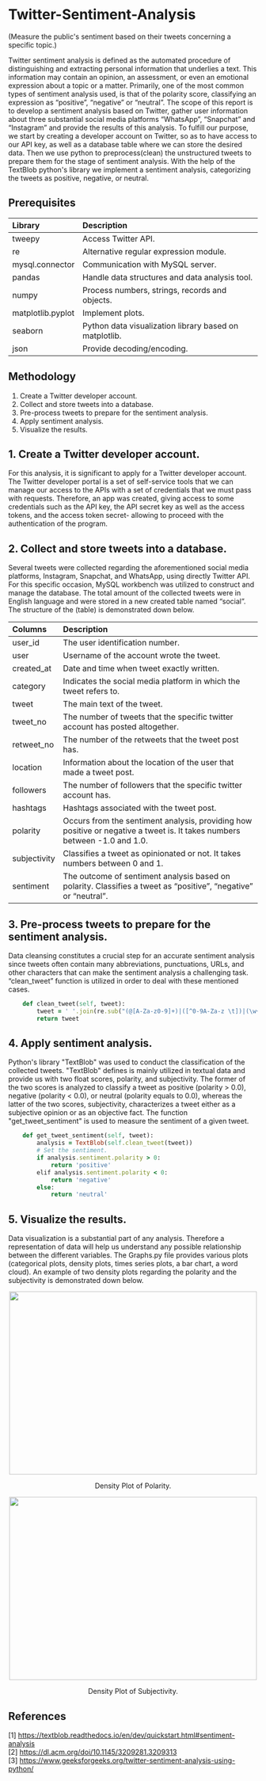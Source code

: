 # Twitter-Sentiment-Analysis
(Measure the public's sentiment based on their tweets concerning a specific topic.)


Twitter sentiment analysis is defined as the automated procedure of distinguishing and extracting personal information that underlies a text. This information may contain an opinion, an assessment, or even an emotional expression about a topic or a matter. Primarily, one of the most common types of sentiment analysis used, is that of the polarity score, classifying an expression as “positive”, “negative” or “neutral”. The scope of this report is to develop a sentiment analysis based on Twitter, gather user information about three substantial social media platforms “WhatsApp”, “Snapchat” and “Instagram” and provide the results of this analysis. To fulfill our purpose, we start by creating a developer account on Twitter, so as to have access to our API key, as well as a database table where we can store the desired data. Then we use python to preprocess(clean) the unstructured tweets to prepare them for the stage of sentiment analysis. With the help of the TextBlob python's library we implement a sentiment analysis, categorizing the tweets as positive, negative, or neutral.

## Prerequisites
| **Library** | **Description** |
| :--- | :--- |
| tweepy | Access Twitter API. |
| re | Alternative regular expression module. |
| mysql.connector | Communication with MySQL server. |
| pandas | Handle data structures and data analysis tool. |
| numpy | Process numbers, strings, records and objects. |
| matplotlib.pyplot | Implement plots. |
| seaborn | Python data visualization library based on matplotlib. |
| json | Provide decoding/encoding. |


## Methodology
1. Create a Twitter developer account.
2. Collect and store tweets into a database.
3. Pre-process tweets to prepare for the sentiment analysis.
4. Apply sentiment analysis.
5. Visualize the results.


## 1. Create a Twitter developer account.
For this analysis, it is significant to apply for a Twitter developer account. The Twitter developer portal is a set of self-service tools that we can manage our access to the APIs with a set of credentials that we must pass with requests. Therefore, an app was created, giving access to some credentials such as the API key, the API secret key as well as the access tokens, and the access token secret- allowing to proceed with the authentication of the program.


## 2. Collect and store tweets into a database.
Several tweets were collected regarding  the aforementioned social media platforms, Instagram, Snapchat, and WhatsApp, using directly Twitter API. For this specific occasion, MySQL workbench was utilized to construct and manage the database. The total amount of the collected tweets were in English language and were stored in a new created table named “social”. The structure of the (table) is demonstrated down below.

| **Columns** | **Description** |
| :--- | :--- |
| user_id | The user identification number. |
| user | Username of the account wrote the tweet. |
| created_at | Date and time when tweet exactly written. |
| category | Indicates the social media platform in which the tweet refers to. |
| tweet | The main text of the tweet. |
| tweet_no | The number of tweets that the specific twitter account has posted altogether. |
| retweet_no | The number of the retweets that the tweet post has. |
| location | Information about the location of the user that made a tweet post. |
| followers | The number of followers that the specific twitter account has. |
| hashtags | Hashtags associated with the tweet post. |
| polarity | Occurs from the sentiment analysis, providing how positive or negative a tweet is. It takes numbers between -1.0 and 1.0. |
| subjectivity | Classifies a tweet as opinionated or not. It takes numbers between 0 and 1. |
| sentiment | The outcome of sentiment analysis based on polarity. Classifies a tweet as “positive”, “negative” or “neutral”. |


## 3. Pre-process tweets to prepare for the sentiment analysis.
Data cleansing constitutes a crucial step for an accurate sentiment analysis since tweets often contain many abbreviations, punctuations, URLs, and other characters that can make the sentiment analysis a challenging task. “clean_tweet” function is utilized in order to deal with these mentioned cases.

```ruby
    def clean_tweet(self, tweet): 
        tweet = ' '.join(re.sub("(@[A-Za-z0-9]+)|([^0-9A-Za-z \t])|(\w+:\/\/\S+)", " ", tweet).split()) 
        return tweet
```


## 4. Apply sentiment analysis.
Python's library "TextBlob" was used to conduct the classification of the collected tweets. "TextBlob" defines is mainly utilized in textual data and provide us with two float scores, polarity, and subjectivity. The former of the two scores is analyzed to classify a tweet as positive (polarity > 0.0), negative (polarity < 0.0), or neutral (polarity equals to 0.0), whereas the latter of the two scores, subjectivity, characterizes a tweet either as a subjective opinion or as an objective fact. The  function "get_tweet_sentiment" is used to measure the sentiment of a given tweet. 

```ruby
    def get_tweet_sentiment(self, tweet): 
        analysis = TextBlob(self.clean_tweet(tweet)) 
        # Set the sentiment.
        if analysis.sentiment.polarity > 0: 
            return 'positive'
        elif analysis.sentiment.polarity < 0:
            return 'negative'
        else:
            return 'neutral'
```


## 5. Visualize the results.
Data visualization is a substantial part of any analysis. Therefore a representation of data will help us understand any possible relationship between the different variables. The Graphs.py file provides various plots (categorical plots, density plots, times series plots, a bar chart, a word cloud). An example of two density plots regarding the polarity and the subjectivity is demonstrated down below. 

<p align="center">
  <img width="500" height="370" src="https://user-images.githubusercontent.com/74372152/104822178-611bc980-5849-11eb-8249-d29d11a804f5.png">
</p>
<p align="center"> Density Plot of Polarity. <p align="center">

<p align="center">
  <img width="500" height="370" src="https://user-images.githubusercontent.com/74372152/104822241-c53e8d80-5849-11eb-814b-4e60f3d9b87b.png">
</p>
<p align="center"> Density Plot of Subjectivity. <p align="center">

## References
[1] https://textblob.readthedocs.io/en/dev/quickstart.html#sentiment-analysis <br/>
[2] https://dl.acm.org/doi/10.1145/3209281.3209313 <br/>
[3] https://www.geeksforgeeks.org/twitter-sentiment-analysis-using-python/
